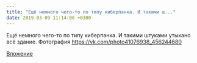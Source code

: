 ```yaml
---
title: "Ещё немного чего-то по типу киберпанка. И такими ш..."
date: 2019-03-09 11:14:00 +0300
---
```


Ещё немного чего-то по типу киберпанка. И такими штуками утыкано всё здание.
Фотография
https://vk.com/photo41076938_456244680

[Вложение](https://vk.com/photo41076938_456244680)
